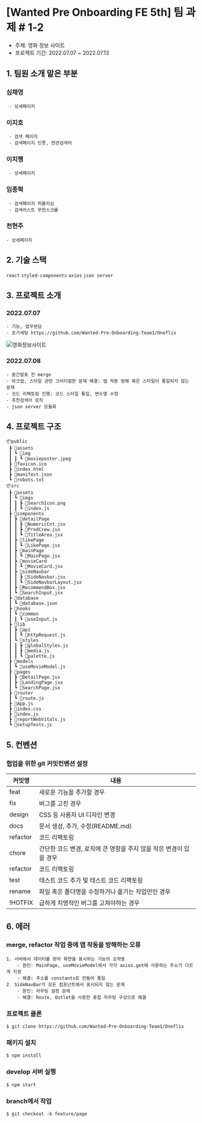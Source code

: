 # [Wanted Pre Onboarding FE 5th] 팀 과제 # 1-2
- 주제: 영화 정보 사이트
- 프로젝트 기간: 2022.07.07 ~ 2022.07.13
## 1. 팀원 소개 맡은 부분
### 심채영
```
 - 상세페이지
```
### 이지호
```
 - 검색 페이지
 - 검색페이지 인풋, 연관검색어
```
### 이치행
```
 - 상세페이지
```
 ### 임종혁
```
 - 검색페이지 퍼블리싱
 - 검색리스트 무한스크롤
``` 
### 천현주
```
- 상세페이지
```
## 2. 기술 스택

`react` `styled-components` `axios` `json server` 

## 3. 프로젝트 소개
### 2022.07.07
    - 기능, 업무분담
    - 초기세팅 https://github.com/Wanted-Pre-Onboarding-Team1/Oneflix
   ![영화정보사이트](https://user-images.githubusercontent.com/99126860/177974656-33c24277-8c5b-410f-b6f8-e97836b0450d.jpg)

### 2022.07.08
    - 중간발표 전 merge
    - 마크업, 스타일 관련 크리티컬한 문제 해결: 앱 작동 방해 혹은 스타일이 통일되지 않는 문제
    - 코드 리팩토링 진행: 코드 스타일 통일, 변수명 수정
    - 추천검색어 로직
    - json server 모듈화
    
## 4. 프로젝트 구조

```
📦public
 ┣ 📂assets
 ┃ ┗ 📂img
 ┃ ┃ ┗ 📜movieposter.jpeg
 ┣ 📜favicon.ico
 ┣ 📜index.html
 ┣ 📜manifest.json
 ┗ 📜robots.txt
📦src
 ┣ 📂assets
 ┃ ┗ 📂imgs
 ┃ ┃ ┣ 📜SearchIcon.png
 ┃ ┃ ┗ 📜index.js
 ┣ 📂components
 ┃ ┣ 📂detailPage
 ┃ ┃ ┣ 📜NumericCnt.jsx
 ┃ ┃ ┣ 📜ProdCrew.jsx
 ┃ ┃ ┗ 📜TitleArea.jsx
 ┃ ┣ 📂likePage
 ┃ ┃ ┗ 📜LikePage.jsx
 ┃ ┣ 📂mainPage
 ┃ ┃ ┗ 📜MainPage.jsx
 ┃ ┣ 📂movieCard
 ┃ ┃ ┗ 📜MovieCard.jsx
 ┃ ┣ 📂sideNavbar
 ┃ ┃ ┣ 📜SideNavbar.jsx
 ┃ ┃ ┗ 📜SideNavbarLayout.jsx
 ┃ ┣ 📜RecommendBox.jsx
 ┃ ┗ 📜SearchInput.jsx
 ┣ 📂database
 ┃ ┗ 📜database.json
 ┣ 📂hooks
 ┃ ┗ 📂common
 ┃ ┃ ┗ 📜useInput.js
 ┣ 📂lib
 ┃ ┣ 📂api
 ┃ ┃ ┗ 📜httpRequest.js
 ┃ ┗ 📂styles
 ┃ ┃ ┣ 📜globalStyles.js
 ┃ ┃ ┣ 📜media.js
 ┃ ┃ ┗ 📜palette.js
 ┣ 📂models
 ┃ ┗ 📜useMovieModel.js
 ┣ 📂pages
 ┃ ┣ 📜DetailPage.jsx
 ┃ ┣ 📜LandingPage.jsx
 ┃ ┗ 📜SearchPage.jsx
 ┣ 📂router
 ┃ ┗ 📜route.js
 ┣ 📜App.js
 ┣ 📜index.css
 ┣ 📜index.js
 ┣ 📜reportWebVitals.js
 ┗ 📜setupTests.js
 ```
 
## 5. 컨벤션
### 협업을 위한 git 커밋컨벤션 설정
| 커밋명      | 내용                                             |
| ----------- | ------------------------------------------------ |
| feat     | 새로운 기능을 추가할 경우                     |
| fix      | 버그를 고친 경우                                        |
| design    | CSS 등 사용자 UI 디자인 변경                              |
| docs     | 문서 생성, 추가, 수정(README.md)                 |
| refactor | 코드 리팩토링                                |
| chore   | 간단한 코드 변경, 로직에 큰 영향을 주지 않을 작은 변경이 있을 경우 |
| refactor | 코드 리팩토링                                |
| test | 테스트 코드 추가 및 테스트 코드 리팩토링                     |
| rename |파일 혹은 폴더명을 수정하거나 옮기는 작업만인 경우|
| !HOTFIX |급하게 치명적인 버그를 고쳐야하는 경우|

## 6. 에러
### merge, refactor 작업 중에 앱 작동을 방해하는 오류
```
1. 서버에서 데이터를 받아 화면을 표시하는 기능의 오작동
    - 원인: MainPage, useMovieModel에서 각각 axios.get에 사용하는 주소가 다르게 지정
    - 해결: 주소를 constants로 만들어 통일
2. SideNavBar가 모든 컴포넌트에서 표시되지 않는 문제
    - 원인: 라우팅 설정 문제
    - 해결: Route, Outlet을 사용한 중첩 라우팅 구성으로 해결    
```

### 프로젝트 클론
```
$ git clone https://github.com/Wanted-Pre-Onboarding-Team1/Oneflix
```
### 패키지 설치
```
$ npm install 
```
### develop 서버 실행
```
$ npm start
```
### branch에서 작업
```
$ git checkout -b feature/page
```
